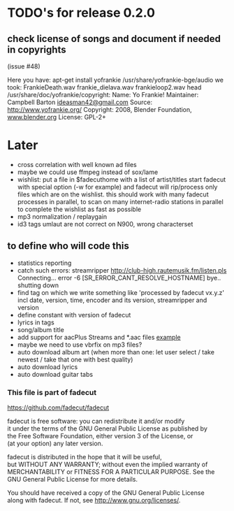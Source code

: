 # TODO's for release 0.2.0

## check license of songs and document if needed in copyrights
(issue #48)

Here you have:
	apt-get install yofrankie
	/usr/share/yofrankie-bge/audio
	we took:
	FrankieDeath.wav
	frankie_dielava.wav
	frankieloop2.wav
        head /usr/share/doc/yofrankie/copyright:
	Name: Yo Frankie!
	Maintainer: Campbell Barton <ideasman42@gmail.com>
	Source: http://www.yofrankie.org/
	Copyright: 2008, Blender Foundation, www.blender.org
	License: GPL-2+

# Later

* cross correlation with well known ad files
* maybe we could use ffmpeg instead of sox/lame 
* wishlist: put a file in $fadecuthome with a list of artist/titles
	start fadecut with special option (-w for example) and fadecut
	will rip/process only files which are on the wishlist.
	this should work with many fadecut processes in parallel, to scan on
	many internet-radio stations in parallel to complete the wishlist as
	fast as possible
* mp3 normalization / replaygain   
* id3 tags umlaut are not correct on N900, wrong characterset

## to define who will code this
* statistics reporting
* catch such errors:
	streamripper http://club-high.rautemusik.fm/listen.pls
	Connecting...
	error -6 [SR_ERROR_CANT_RESOLVE_HOSTNAME]
	bye..
	shutting down
* find tag on which we write something like 'processed by fadecut vx.y.z' incl date, version, time, encoder and its version, streamripper and version
* define constant with version of fadecut
* lyrics in tags
* song/album title
* add support for aacPlus Streams and \*.aac files [example](http://www.radioswissjazz.ch/live/aacp.m3u)
* maybe we need to use vbrfix on mp3 files? 
* auto download album art (when more than one: let user select / take newest / take that one with best quality)
* auto download lyrics
* auto download guitar tabs

### This file is part of fadecut

https://github.com/fadecut/fadecut
                                                                                
fadecut is free software: you can redistribute it and/or modify                 
it under the terms of the GNU General Public License as published by            
the Free Software Foundation, either version 3 of the License, or               
(at your option) any later version.                                             
                                                                                
fadecut is distributed in the hope that it will be useful,                      
but WITHOUT ANY WARRANTY; without even the implied warranty of                  
MERCHANTABILITY or FITNESS FOR A PARTICULAR PURPOSE.  See the                   
GNU General Public License for more details.                                    
                                                                                
You should have received a copy of the GNU General Public License               
along with fadecut.  If not, see <http://www.gnu.org/licenses/>.
